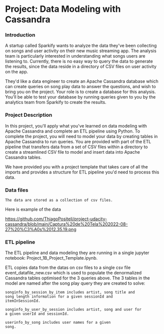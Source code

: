 <h1>Project: Data Modeling with Cassandra</h1>


<h3>Introduction</h3>
A startup called Sparkify wants to analyze the data they've been collecting on songs and user activity on their new music streaming app. The analysis team is particularly interested in understanding what songs users are listening to. Currently, there is no easy way to query the data to generate the results, since the data reside in a directory of CSV files on user activity on the app.

They'd like a data engineer to create an Apache Cassandra database which can create queries on song play data to answer the questions, and wish to bring you on the project. Your role is to create a database for this analysis. You'll be able to test your database by running queries given to you by the analytics team from Sparkify to create the results.


<h3>Project Description</h3>
In this project, you'll apply what you've learned on data modeling with Apache Cassandra and complete an ETL pipeline using Python. To complete the project, you will need to model your data by creating tables in Apache Cassandra to run queries. You are provided with part of the ETL pipeline that transfers data from a set of CSV files within a directory to create a streamlined CSV file to model and insert data into Apache Cassandra tables.

We have provided you with a project template that takes care of all the imports and provides a structure for ETL pipeline you'd need to process this data.


<h3>Data files</h3>
    
<code>The data are stored as a collection of csv files.</code>

Here is example of the data

 https://github.com/ThiagoPositeli/project-udacity-cassandra/blob/main/Captura%20de%20Tela%202022-08-27%20%C3%A0s%2012.35.19.png


<h3>ETL pipeline</h3>

The ETL pipeline and data modeling they are running in a single jupyter notebook: Project_1B_Project_Template.ipynb.

ETL copies data from the datas on csv files to a single csv file event_datafile_new.csv which is used to populate the denormalized Cassandra tables optimised for the 3 queries above. 
The 3 tables in the model are named after the song play query they are created to solve:

<code>songinfo_by_session_by_item includes artist, song title and song length information for a given sessionId and itemInSessionId.</code>

<code>songinfo_by_user_by_session includes artist, song and user for a given userId and sessionId.</code>

<code>userinfo_by_song includes user names for a given song.</code>


